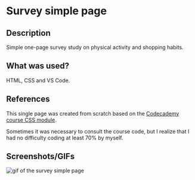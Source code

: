 # Survey simple page

## Description

Simple one-page survey study on physical activity and shopping habits.

## What was used?

HTML, CSS and VS Code.

## References

This single page was created from scratch based on the <a href="https://www.codecademy.com/courses/learn-css/lessons/css-display-positioning/exercises/review-css-display-positioning" target="_blank">Codecademy course CSS module</a>.

Sometimes it was necessary to consult the course code, but I realize that I had no difficulty coding at least 70% by myself.

## Screenshots/GIFs

![gif of the survey simple page](/gif/pesquisa1.gif)
